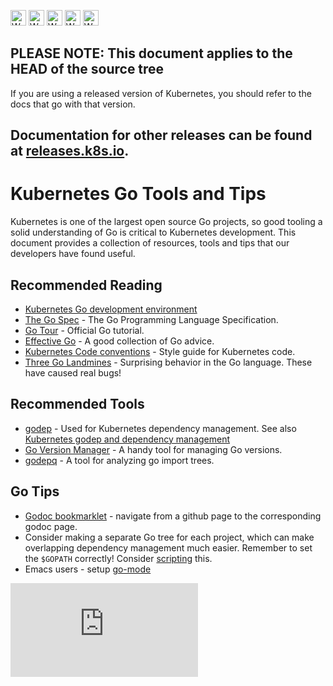 <!-- BEGIN MUNGE: UNVERSIONED_WARNING -->

<!-- BEGIN STRIP_FOR_RELEASE -->

<img src="http://kubernetes.io/kubernetes/img/warning.png" alt="WARNING"
     width="25" height="25">
<img src="http://kubernetes.io/kubernetes/img/warning.png" alt="WARNING"
     width="25" height="25">
<img src="http://kubernetes.io/kubernetes/img/warning.png" alt="WARNING"
     width="25" height="25">
<img src="http://kubernetes.io/kubernetes/img/warning.png" alt="WARNING"
     width="25" height="25">
<img src="http://kubernetes.io/kubernetes/img/warning.png" alt="WARNING"
     width="25" height="25">

<h2>PLEASE NOTE: This document applies to the HEAD of the source tree</h2>

If you are using a released version of Kubernetes, you should
refer to the docs that go with that version.

Documentation for other releases can be found at
[releases.k8s.io](http://releases.k8s.io).
</strong>
--

<!-- END STRIP_FOR_RELEASE -->

<!-- END MUNGE: UNVERSIONED_WARNING -->

# Kubernetes Go Tools and Tips

Kubernetes is one of the largest open source Go projects, so good tooling a solid understanding of
Go is critical to Kubernetes development. This document provides a collection of resources, tools
and tips that our developers have found useful.

## Recommended Reading

- [Kubernetes Go development environment](development.md#go-development-environment)
- [The Go Spec](https://golang.org/ref/spec) - The Go Programming Language
  Specification.
- [Go Tour](https://tour.golang.org/welcome/2) - Official Go tutorial.
- [Effective Go](https://golang.org/doc/effective_go.html) - A good collection of Go advice.
- [Kubernetes Code conventions](coding-conventions.md) - Style guide for Kubernetes code.
- [Three Go Landmines](https://gist.github.com/lavalamp/4bd23295a9f32706a48f) - Surprising behavior in the Go language. These have caused real bugs!

## Recommended Tools

- [godep](https://github.com/tools/godep) - Used for Kubernetes dependency management. See also [Kubernetes godep and dependency management](development.md#godep-and-dependency-management)
- [Go Version Manager](https://github.com/moovweb/gvm) - A handy tool for managing Go versions.
- [godepq](https://github.com/google/godepq) - A tool for analyzing go import trees.

## Go Tips

- [Godoc bookmarklet](https://gist.github.com/timstclair/c891fb8aeb24d663026371d91dcdb3fc) - navigate from a github page to the corresponding godoc page.
- Consider making a separate Go tree for each project, which can make overlapping dependency management much easier. Remember to set the `$GOPATH` correctly! Consider [scripting](https://gist.github.com/timstclair/17ca792a20e0d83b06dddef7d77b1ea0) this.
- Emacs users - setup [go-mode](https://github.com/dominikh/go-mode.el)


<!-- BEGIN MUNGE: GENERATED_ANALYTICS -->
[![Analytics](https://kubernetes-site.appspot.com/UA-36037335-10/GitHub/docs/devel/go-code.md?pixel)]()
<!-- END MUNGE: GENERATED_ANALYTICS -->
